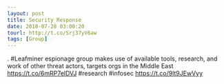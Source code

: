 ```yaml
---
layout: post
title: Security Response
date: 2018-07-28 03:00:20
tourl: http://t.co/Srj37yV6aw
tags: [Group]
---
```

. #Leafminer espionage group makes use of available tools, research, and work of other threat actors, targets orgs in the Middle East https://t.co/6mRP7elDVJ #research #infosec https://t.co/9lt9JEwVyy